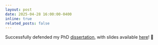 ```yaml
---
layout: post
date: 2025-04-28 16:00:00-0400
inline: true
related_posts: false
---
```


Successfully defended my PhD [dissertation](assets/pdf/Alex_Morehead_PhD_Dissertation.pdf), with slides available [here](assets/pptx/Alex_Morehead_PhD_Research_Presentation.pptx)! :book:
